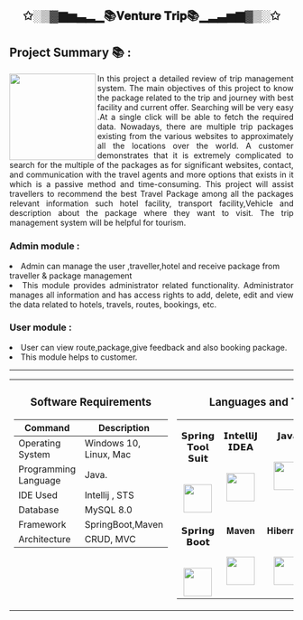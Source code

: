 <h2 align="center">✩░▒▓▆▅▃▂▁📚𝐕𝐞𝐧𝐭𝐮𝐫𝐞 𝐓𝐫𝐢𝐩📚▁▂▃▅▆▓▒░✩</h2>
<h2>Project Summary 📚 :</h2>
<img align="left" width="153" src="https://user-images.githubusercontent.com/103574856/208286121-ecfcf278-948a-4a4c-a912-bfe9f1267dcc.png"/>
<p align="justify">In this project a detailed review of trip management system. The main objectives of this project to know the package related to the trip and journey with best facility and current offer. Searching will be very easy .At a single click will be able to fetch the required data. Nowadays, there are multiple trip packages existing from the various websites to approximately all the locations over the world. A customer demonstrates that it is extremely complicated to search for the multiple of the packages as for significant websites, contact, and communication with the travel agents and more options that exists in it which is a passive method and time-consuming. This project will assist travellers to recommend the best Travel Package among all the packages relevant information such hotel facility, transport facility,Vehicle and description about the package where they want to visit. The trip management system will be helpful for tourism.</p>



<h3>Admin module :</h3>
<li>Admin can manage the user ,traveller,hotel and receive package from traveller & package management</li>
<li align="justify">This module provides administrator related functionality. Administrator manages all information and has access rights to add, delete, edit and view the data related to hotels, travels, routes, bookings, etc.</li>
<h3>User module :</h3>
<li>User can view route,package,give feedback and also booking package.</li>
<li>This module helps to customer.</li>

<hr>

<table align="center">
<tbody>
<tr valign="top">
<td width="25%" align="center">

<h3>Software Requirements</h3>
  
| Command | Description |
| --- | --- |
| Operating System | Windows 10, Linux, Mac |
| Programming Language | Java. |
| IDE Used | Intellij , STS |
| Database  | MySQL 8.0 |
| Framework  | SpringBoot,Maven |
| Architecture  | CRUD, MVC |
  
</td>
<td width="25%" align="center">
<h3>Languages and Tools:</h3>
<table align="center">
<tbody>
<tr valign="top">
<td width="20%" align="center">
<p dir="auto"><span>𝗦𝗽𝗿𝗶𝗻𝗴 𝗧𝗼𝗼𝗹 𝗦𝘂𝗶𝘁</span><br><br></p>
<a><img src="https://spring.io/images/logo-spring-tools-gear-3dbfa4e3714afa9d58885422ec7ac8e5.svg" height="50"></a>
<td width="20%" align="center">
<p dir="auto"><span>𝗜𝗻𝘁𝗲𝗹𝗹𝗶𝗝 𝗜𝗗𝗘𝗔</span><br><br></p>
<a><img src="https://upload.wikimedia.org/wikipedia/commons/9/9c/IntelliJ_IDEA_Icon.svg" height = "50"></a>
</td>
<td width="20%" align="center">
<p dir="auto"><span>𝗝𝗮𝘃𝗮</span><br><br></p>
<a><img src="https://cdn.jsdelivr.net/npm/programming-languages-logos/src/java/java.png" height="50"></a>
</td>
<td width="20%" align="center">
<p dir="auto"><span>𝐌𝐲𝐒𝐐𝐋</span><br><br></p>
<a><img src="https://user-images.githubusercontent.com/103574856/208289464-84fa15f0-e608-48f1-82bd-565e0f776243.png" height="50"></a>
</td>
</tr>

<tr valign="top">
<td width="20%" align="center">
<p dir="auto"><span>𝗦𝗽𝗿𝗶𝗻𝗴 𝗕𝗼𝗼𝘁</span><br><br></p>
<a><img src="https://spring.io/images/projects/spring-edf462fec682b9d48cf628eaf9e19521.svg" height="50"></a>
</td>
<td width="20%" align="center">
<p dir="auto"><span>𝐌𝐚𝐯𝐞𝐧</span><br><br></p>
<a><img src="https://user-images.githubusercontent.com/103574856/208289206-2e81be61-cdf4-4667-ac8f-2bacdadefb25.png" height="50"></a>
</td>
<td width="20%" align="center">
<p dir="auto"><span>𝐇𝐢𝐛𝐞𝐫𝐧𝐚𝐭𝐞</span><br><br></p>
<a><img src="https://user-images.githubusercontent.com/103574856/208289363-3db3173b-fdb9-4306-94fa-05290df04561.PNG" height="50"></a>
</td>
</tr>

</td>
</tr>
</tbody>
</table>
